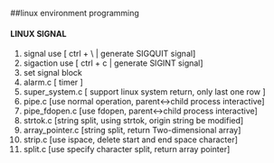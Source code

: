 ##linux environment programming
#### LINUX SIGNAL
1. signal use [ ctrl + \   | generate SIGQUIT signal]
2. sigaction use [ ctrl + c | generate SIGINT signal]
3. set signal block
4. alarm.c [ timer ]
5. super_system.c [ support linux system return, only last one row ]
6. pipe.c   [use normal operation, parent<->child process interactive]
7. pipe_fdopen.c [use fdopen, parent<->child process interactive]
8. strtok.c [string split, using strtok, origin string be modified]
9. array_pointer.c [string split, return Two-dimensional array]
10. strip.c  [use ispace, delete start and end space character]
11. split.c  [use specify character  split, return array pointer]
